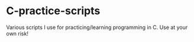 # C-practice-scripts
Various scripts I use for practicing/learning programming in C. Use at your own risk!
